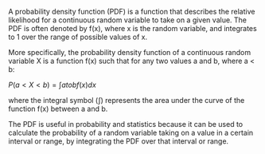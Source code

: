 
A probability density function (PDF) is a function that describes the relative likelihood for a continuous random variable to take on a given value. The PDF is often denoted by f(x), where x is the random variable, and integrates to 1 over the range of possible values of x.

More specifically, the probability density function of a continuous random variable X is a function f(x) such that for any two values a and b, where a < b:

$P(a < X < b) = ∫ a to b f(x) dx$

where the integral symbol (∫) represents the area under the curve of the function f(x) between a and b.

The PDF is useful in probability and statistics because it can be used to calculate the probability of a random variable taking on a value in a certain interval or range, by integrating the PDF over that interval or range.